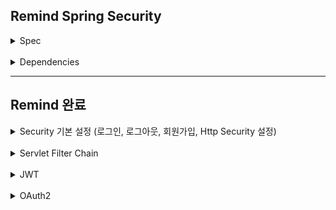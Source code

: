 ## Remind Spring Security
<details>
<summary>Spec</summary>

- Spring Security 복습
- Spring Security 6.1.2 (Spring Security 5 에서 사용하던 각종 함수들이 많이 Deprecated 됨)
- Spring Boot 3.1.1
- JDK 17
</details>

<br>

<details>
<summary>Dependencies</summary>

- Spring Web
- Spring Security
- Lombok
- Spring Data JPA
- H2
</details>

---

## Remind 완료

<details>
<summary>Security 기본 설정 (로그인, 로그아웃, 회원가입, Http Security 설정)</summary>

- Local Test를 위한 Inmemory User 권한 생성 방식
- DelegatingPasswordEncoder
- Custom한 UserDetails, Authority 부여
- Multi Factor Authentication & Custom한 직접 인증 처리를 위한 AuthenticationProvider
  - AuthenticationProvider에서 AuthenticationException 외에 Exception 발생 시 AuthenticationExcpetion으로 Re-Throw
  - 이유 : 등록된 회원이 없을 시 Business Logic에서 다른 Exception을 던지는데 Provider를 거쳐 그대로 Spring Security 내부로 이동하기 때문에 Re-Throw 처리를 해줘야 함

<br>

> 요약
- Spring Security에서 지원하는 InMemory User는 말 그대로 메모리에 등록되어 사용되는 User이므로 애플리케이션 실행이 종료되면 InMember User 역시 메모리에서 사라진다.

- InMemory User를 사용하는 방식은 테스트 환경이나 데모 환경에서 사용할 수 있는 방법이다.

- Spring Security는 사용자의 크리덴셜(Credential, 자격증명을 위한 구체적인 수단)을 암호화하기 위한 PasswordEncoder를 제공하며, PasswordEncoder는 다양한 암호화 방식을 제공하며, Spring Security에서 지원하는 PasswordEncoder의 디폴트 암호화 알고리즘은 bcrypt이다.

- 패스워드 같은 민감한(sensitive) 정보는 반드시 암호화되어 저장되어야 합니다.
패스워드는 복호화할 이유가 없으므로 단방향 암호화 방식으로 암호화되어야 한다.

- Spring Security에서 SimpleGrantedAuthority를 사용해 Role 베이스 형태의 권한을 지정할 때 ‘ROLE_’ + 권한명 형태로 지정해 주어야 한다.

- Spring Security에서는 Spring Security에서 관리하는 User 정보를 UserDetails로 관리한다.

- UserDetails는 UserDetailsService에 의해 로드(load)되는 핵심 User 정보를 표현하는 인터페이스입니다.

- UserDetailsService는 User 정보를 로드(load)하는 핵심 인터페이스이다.

- 일반적으로 Spring Security에서는 인증을 시도하는 주체를 User(비슷한 의미로 Principal도 있음)라고 부른다. Principal은 User의 더 구체적인 정보를 의미하며, 일반적으로 Username을 의미한다.

- Custom UserDetailsService를 사용해 로그인 인증을 처리하는 방식은 Spring Security가 내부적으로 인증을 대신 처리해 주는 방식이다.

- AuthenticationProvider는 Spring Security에서 클라이언트로부터 전달받은 인증 정보를 바탕으로 인증된 사용자인지를 처리하는 Spring Security의 컴포넌트이다.
</details>

<br>

<details>
<summary>Servlet Filter Chain</summary>

- Servlet 기반 어플리케이션에서는 javax.servlet 패키지의 인터페이스를 정의하여 doFilter() 함수 호출을 통해 필터 체인을 구성할 수 있다.
- 이러한 필터체인은 웹 요청,응답 전/후 처리를 할 수 있다.
- 흐름은 웹요청 -> ServletFilterChain -> HttpServlet -> DispatcherServlet / 응답은 그 반대 이다.
- Spring Security에서의 Filter는 Servlet Filter Chain에 DelegatingFilterProxy, FilterChainProxy 이다.

<br>

> **Delegating Filter Proxy란?**

Spring Security 역시 Spring ApplicationContext를 이용한다.<br>
서블릿 필터와 연결되는 Spring Security만의 필터를 ApplicationContext에 Bean으로 등록한 후, <br>
이 Bean들을 이용해서 보안과 관련된 작업을 처리하는 시작점이 DelegatingFilterProxy이다.<br>
즉, 보안과 관련된 직접적인 처리를 하는것이 아닌, Servlet Container 영역의 필터와 ApplicationContext에 등록된 필터들을 연결해주는 Bridge 역할이다.

<br>

> **FilterChainProxy란?**

Spring Security만의 보안을 위한 작업을 처리하는 Filter들의 모음이자 Spring Security의 필터를 사용하기 위한 진입점이다.<br>
Spring Security의 Filter Chain은 URL별로 여러개 등록할 수 있고, Filter Chain이 있을떄 어떤 Filter Chain을 사용할지는<br>
FilterChainProxy가 결정하며, 가장 먼저 매칭된 Filter Chain을 실행한다.
즉, Filter들 사이에 우선순위를 잘 적용해 수행 우선순위를 잘 정하는것도 중요하다.

<br>

> **요약**

Servlet FIlterChain은 요청 URI Path를 기반으로 HttpServlet Request를 처리한다.<br>
따라서 요청 URI 경로를 기반으로 어떤 Filter와 어떤 Servlet을 매핑할지 결정하기 때문에,<br>
Spring Security의 FilterChain을 구성할 때 FilterChainProxy의 필터 실행 우선순위를 생각하며 URI Path를 잘 설정하기

<br>

Filter의 우선순위를 정하는 방법
- `@Order` 어노테이션 사용
- `Ordered` 인터페이스를 구현하는 방법
- `FilterRegistrationBean`을 이용해 순서를 명시적으로 정할수도 있다.
</details>

<br>

<details>
<summary>JWT</summary>

- JWT는 Header, Payload Signature의 구조로 되어있다.
- JwtTokenizer (토큰 생성 클래스)
- JwtAuthenticationFilter (Authentication 객체를 생성하고 검증 후 토큰 발급을 해주는 Security Filter)
  - 이 인증 필터를 구현할때 UsernamePasswordAuthenticationFilter를 구현하는 방법,
  - OncePerRequestFilter를 구현하는 방법 등 인증 방식에 따라 다양한 필터가 있다
- JwtVerifycationFilter (발급된 토큰을 검증하는 Verifycation FIlter)

<br>

> Header

Header는 어떤 종류의 토큰인지, 어떤 알고리즘으로 Sign할지 정의한다. (Json Format)
이걸 Base64로 Encoding 하면 JWT의 첫번째 부분이 완성된다.
```json
{
  "alg": "HS256",
  "typ": "JWT"
}
```
<br>

|요소|요소의 key 값|요소의 value 값|
|---|---|---|
|토큰의 타입|typ|JWT|
|토큰의 서명에서 사용할 암호화 알고리즘 종류|alg|HMAC, SHA256, RSA, HS256, RS256|


---

> Payload

Payload에는 서버에서 활용할 수 있는 사용자의 정보가 담겨있다.
어떤 정보에 접근 가능한지에 대한 권한을 담을 수도, 이름 등 필요한 데이터를 담을 수 있다.
Payload는 다음으로 설명할 Signature를 통해 유효성이 검증될 정보이지만, 민감한 정보는 안담는게 좋다.
```json
{
  "sub": "someInformation",
  "name": "phillip",
  "iat": 151623391
}
```

---

> Signature

Base64로 인코딩된 1,2번째 부분이 완성되었다면 여기서는<br>
원하는 Secret Key, Header에서 지정한 알고리즘을 사용하여 Header/Payload에 대한 단방향 암호화를 수행한다.
이렇게 암호회된 메시지는 토큰의 위/변조 유무를 검증하는데 사용함
예를 들어, HMAC SHA256을 사용한다면 Signature는 다음과 같은 방식으로 생성된다.
```java
HMACSHA256(base64UrlEncode(header) + '.' + base64UrlEncode(payload), secret);
```

<br>

> 요약

UsernamePasswordAuthenticationFilter를 이용해서 JWT 발급 전의 로그인 인증 기능을 구현할 수 있다.<br>
Spring Security에서는 개발자가 직접 Custom Configurer를 구성해 Spring Security의 Configuration을 커스터마이징(customizations) 할 수 있다.<br>
Username/Password 기반의 로그인 인증은 OncePerRequestFilter 같은 Spring Security에서 지원하는 다른 Filter를 이용해서 구현할 수 있으며,<br>
Controller에서 REST API 엔드포인트로 구현하는 것도 가능하다.<br>
Spring Security에서는 Username/Password 기반의 로그인 인증에 성공했을 때,<br>
로그를 기록하거나 로그인에 성공한 사용자 정보를 response로 전송하는 등의 추가 처리를 할 수 있는<br>
AuthenticationSuccessHandler를 지원하며, 로그인 인증 실패 시에도 마찬가지로 인증 실패에 대해 추가 처리를 할 수 있는 AuthenticationFailureHandler를 지원한다.

</details>

<br>

<details>
<summary>OAuth2</summary>

-
</details>

